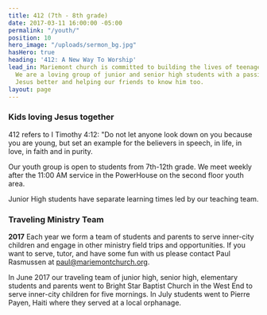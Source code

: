 ```yaml
---
title: 412 (7th - 8th grade)
date: 2017-03-11 16:00:00 -05:00
permalink: "/youth/"
position: 10
hero_image: "/uploads/sermon_bg.jpg"
hasHero: true
heading: '412: A New Way To Worship'
lead_in: Mariemont church is committed to building the lives of teenagers in Cincinnati.
  We are a loving group of junior and senior high students with a passion for knowing
  Jesus better and helping our friends to know him too.
layout: page
---
```


### Kids loving Jesus together

412 refers to I Timothy 4:12: "Do not let anyone look down on you because you are young, but set an example for the believers in speech, in life, in love, in faith and in purity.

Our youth group is open to students from 7th-12th grade. We meet weekly after the 11:00 AM service in the PowerHouse on the second floor youth area.

Junior High students have separate learning times led by our teaching team.

### Traveling Ministry Team

**2017**
Each year we form a team of students and parents to serve inner-city children and engage in other ministry field trips and opportunities. If you want to serve, tutor, and have some fun with us please contact Paul Rasmussen at paul@mariemontchurch.org.

In June 2017 our traveling team of junior high, senior high, elementary students and parents went to Bright Star Baptist Church in the West End to serve inner-city children for five mornings. In July students went to Pierre Payen, Haiti where they served at a local orphanage.
